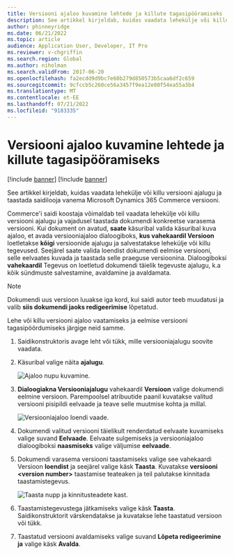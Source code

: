 ```yaml
---
title: Versiooni ajaloo kuvamine lehtede ja killute tagasipööramiseks
description: See artikkel kirjeldab, kuidas vaadata lehekülje või killu versiooni ajalugu ja taastada saidilooja vanema Microsoft Dynamics 365 Commerce versiooni.
author: phinneyridge
ms.date: 06/21/2022
ms.topic: article
audience: Application User, Developer, IT Pro
ms.reviewer: v-chgriffin
ms.search.region: Global
ms.author: niholman
ms.search.validFrom: 2017-06-20
ms.openlocfilehash: fa2ecdd9d9bc7e60b279d850573b5caa6df2c659
ms.sourcegitcommit: 9cfccb5c260ce56a3457f9ea12e80f54ea55a3b4
ms.translationtype: MT
ms.contentlocale: et-EE
ms.lasthandoff: 07/21/2022
ms.locfileid: "9183335"
---
```

# <a name="view-version-history-to-revert-pages-and-fragments"></a>Versiooni ajaloo kuvamine lehtede ja killute tagasipööramiseks

[!include [banner](includes/banner.md)]
[!include [banner](includes/preview-banner.md)]

See artikkel kirjeldab, kuidas vaadata lehekülje või killu versiooni ajalugu ja taastada saidilooja vanema Microsoft Dynamics 365 Commerce versiooni.

Commerce'i saidi koostaja võimaldab teil vaadata lehekülje või killu versiooni ajalugu ja vajadusel taastada dokumendi konkreetse varasema versiooni. Kui dokument on avatud, **saate** käsuribal valida käsuribal kuva ajaloo, et avada versiooniajaloo dialoogiboks, **kus vahekaardil Versioon** loetletakse **kõigi** versioonide ajalugu ja salvestatakse lehekülje või killu tegevused. Seejärel saate valida loendist dokumendi eelmise versiooni, selle eelvaates kuvada ja taastada selle praeguse versioonina. Dialoogiboksi **vahekaardil** Tegevus on loetletud dokumendi täielik tegevuste ajalugu, k.a kõik sündmuste salvestamine, avaldamine ja avaldamata.

> [!NOTE]
> Dokumendi uus versioon luuakse iga kord, kui saidi autor teeb muudatusi ja valib **siis dokumendi jaoks redigeerimise** lõpetatud. 

Lehe või killu versiooni ajaloo vaatamiseks ja eelmise versiooni tagasipöördumiseks järgige neid samme.

1. Saidikonstruktoris avage leht või tükk, mille versiooniajalugu soovite vaadata.
1. Käsuribal valige näita **ajalugu**.

    ![Ajaloo nupu kuvamine.](./media/version-history-1.png)

1. **Dialoogiakna Versiooniajalugu** vahekaardil **Versioon** valige dokumendi eelmine versioon. Parempoolsel atribuutide paanil kuvatakse valitud versiooni pisipildi eelvaade ja teave selle muutmise kohta ja millal.

    ![Versiooniajaloo loendi vaade.](./media/version-history-2.png)

1. Dokumendi valitud versiooni täielikult renderdatud eelvaate kuvamiseks valige suvand **Eelvaade**. Eelvaate sulgemiseks ja versiooniajaloo dialoogiboksi **naasmiseks** valige väljumise **eelvaade**.
1. Dokumendi varasema versiooni taastamiseks valige see vahekaardi Versioon **loendist** ja seejärel valige käsk **Taasta**. Kuvatakse **versiooni \<version number\>** taastamise teateaken ja teil palutakse kinnitada taastamistegevus. 

    ![Taasta nupp ja kinnitusteadete kast.](./media/version-history-3.png)

1. Taastamistegevustega jätkamiseks valige käsk **Taasta**. Saidikonstruktorit värskendatakse ja kuvatakse lehe taastatud versioon või tükk.
1. Taastatud versiooni avaldamiseks valige suvand **Lõpeta redigeerimine ja** valige käsk **Avalda**.

